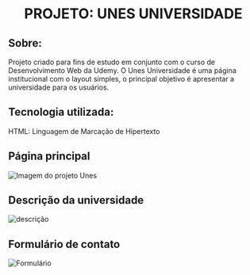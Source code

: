 ﻿<h1 align="center">PROJETO: UNES UNIVERSIDADE </h1>
 
 <h2>Sobre:</h2>
 <p>Projeto criado para fins de estudo em conjunto com o curso de Desenvolvimento Web da Udemy. O Unes Universidade é uma página institucional com o layout simples, o principal objetivo é apresentar a universidade para os usuários.</p>
 
 <h2>Tecnologia utilizada:</h2>
 <p>HTML: Linguagem de Marcação de Hipertexto</p>
 
 <h2>Página principal</h2>
 
 ![Imagem do projeto Unes](https://user-images.githubusercontent.com/85702552/191940379-a809560a-9166-404d-83c0-bdd3676a0b22.png)
 
<h2>Descrição da universidade</h2>

![descrição](https://user-images.githubusercontent.com/85702552/191941045-b9b014c4-d711-40ab-b18a-bf5608f5c954.png)

<h2>Formulário de contato</h2>

![Formulário](https://user-images.githubusercontent.com/85702552/191941405-6cad46d6-67a7-462f-a4d2-e4adbbea6f2f.png)


